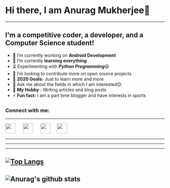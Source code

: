 # Hi there, I am Anurag Mukherjee👋

---

## I'm a competitive coder, a developer, and a Computer Science student!

<!--
**anuragmukherjee2001/anuragmukherjee2001** is a ✨ _special_ ✨ repository because its `README.md` (this file) appears on your GitHub profile.

Here are some ideas to get you started:
-->
- 🔭 I’m currently working on **Android Development**
- 🌱 I’m currently **learning everything**
- ⏳  Experimenting with ***Python Programming***😃
- 👯 I’m looking to contribute more on open source projects
- 🥅 **2020 Goals:** Just to learn more and more
- 💬 Ask me about the fields in which I am interested😊
- 💖 **My Hobby** : Writing articles and blog posts
- ⚡ **Fun fact:** I am a part time blogger and have interests in sports
<!--
- 🤔 I’m looking for help with ...
-->

<!--
- 📫 How to reach me: ...
- 😄 Pronouns: ...
-->
### Connect with me:
---
[<img height="32" width="32" src="https://cdn.jsdelivr.net/npm/simple-icons@v3/icons/facebook.svg" />](https://www.facebook.com/anurag.mukherjee.75641) &nbsp; &nbsp;&nbsp; [<img height="32" width="32" src="https://cdn.jsdelivr.net/npm/simple-icons@v3/icons/quora.svg" />](https://www.quora.com/profile/Anurag-Mukherjee-43) &nbsp; &nbsp;&nbsp; [<img height="32" width="32" src="https://cdn.jsdelivr.net/npm/simple-icons@v3/icons/linkedin.svg" />](https://www.linkedin.com/in/anurag-mukherjee-373655191/) &nbsp; &nbsp;&nbsp;[<img height="32" width="32" src="https://cdn.jsdelivr.net/npm/simple-icons@v3/icons/instagram.svg" />](https://www.instagram.com/anuragmukherjee2001/)

---

---



---
[![Top Langs](https://github-readme-stats.vercel.app/api/top-langs/?username=anuragmukherjee2001&exclude_repo=Machine-learning-Notebooks)](https://github.com/anuragmukherjee2001/github-readme-stats)
---
![Anurag's github stats](https://github-readme-stats.vercel.app/api?username=anuragmukherjee2001&show_icons=true&theme=radical&hide=issues,contribs)
---
